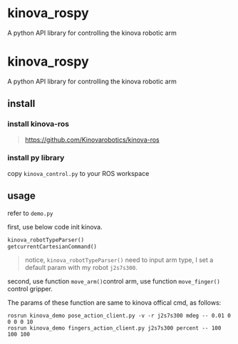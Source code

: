 # kinova_rospy
A python API library for controlling the kinova robotic arm

# kinova_rospy

A python API library for controlling the kinova robotic arm

## install

### install kinova-ros

> https://github.com/Kinovarobotics/kinova-ros

### install py library

copy `kinova_control.py` to your ROS workspace



## usage

refer to `demo.py`

first, use below code init kinova.

```python
kinova_robotTypeParser()
getcurrentCartesianCommand()
```

> notice, `kinova_robotTypeParser()` need to input arm type, I set a default param with my robot `j2s7s300`.

second, use function `move_arm()`control arm, use function  `move_finger()` control gripper.

The params of these function are same to kinova offical cmd, as follows:

```shell
rosrun kinova_demo pose_action_client.py -v -r j2s7s300 mdeg -- 0.01 0 0 0 0 10
rosrun kinova_demo fingers_action_client.py j2s7s300 percent -- 100 100 100
```
